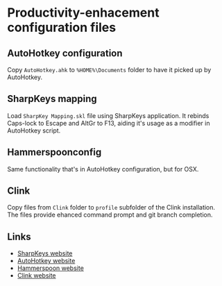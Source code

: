 # Productivity-enhacement configuration files

## AutoHotkey configuration

Copy `AutoHotkey.ahk` to `%HOME%\Documents` folder to have it picked up by AutoHotkey.

## SharpKeys mapping

Load `SharpKey Mapping.skl` file using SharpKeys application. It rebinds Caps-lock to Escape and AltGr to F13, aiding it's usage as a modifier in AutoHotkey script.

## Hammerspoonconfig

Same functionality that's in AutoHotkey configuration, but for OSX.

## Clink

Copy files from `Clink` folder to `profile` subfolder of the Clink installation. The files provide ehanced command prompt and git branch completion.

## Links

- [SharpKeys website](https://www.randyrants.com/category/sharpkeys)
- [AutoHotkey website](https://www.autohotkey.com)
- [Hammerspoon website](https://www.hammerspoon.org/)
- [Clink website](https://mridgers.github.io/clink/)
